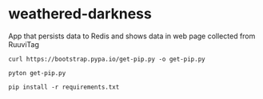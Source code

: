# weathered-darkness
App that persists data to Redis and shows data in web page collected from RuuviTag

    curl https://bootstrap.pypa.io/get-pip.py -o get-pip.py
  
    pyton get-pip.py
  
    pip install -r requirements.txt
  
